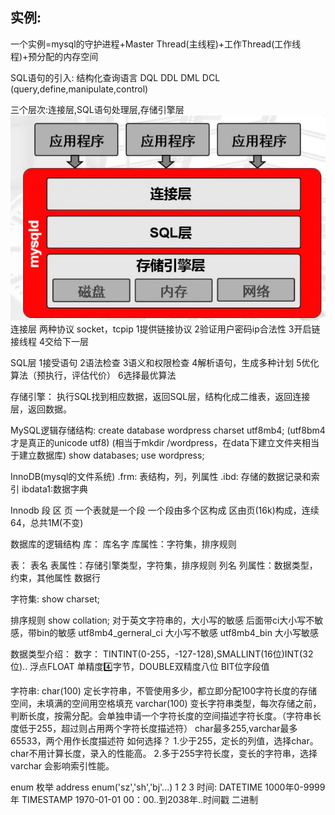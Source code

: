 ## 实例:
一个实例=mysql的守护进程+Master Thread(主线程)+工作Thread(工作线程)+预分配的内存空间

SQL语句的引入:
结构化查询语言 DQL DDL DML DCL (query,define,manipulate,control)

三个层次:连接层,SQL语句处理层,存储引擎层
![三个层次](Mysql\Architecture\layers.jpeg "RUNOOB")
连接层 两种协议 socket，tcpip
1提供链接协议
2验证用户密码ip合法性
3开启链接线程
4交给下一层

SQL层
1接受语句
2语法检查
3语义和权限检查
4解析语句，生成多种计划
5优化算法（预执行，评估代价）
6选择最优算法

存储引擎：
执行SQL找到相应数据，返回SQL层，结构化成二维表，返回连接层，返回数据。

MySQL逻辑存储结构:
create database wordpress charset utf8mb4; (utf8bm4才是真正的unicode utf8)
(相当于mkdir /wordpress，在data下建立文件夹相当于建立数据库)
show databases;
use wordpress;

InnoDB(mysql的文件系统)
.frm: 表结构，列，列属性
.ibd: 存储的数据记录和索引
ibdata1:数据字典

Innodb 段 区 页
一个表就是一个段
一个段由多个区构成
区由页(16k)构成，连续64，总共1M(不变)

数据库的逻辑结构
库：
库名字
库属性：字符集，排序规则

表：
表名
表属性：存储引擎类型，字符集，排序规则
列名
列属性：数据类型，约束，其他属性
数据行

字符集: show charset;

排序规则 show collation;
对于英文字符串的，大小写的敏感
后面带ci大小写不敏感，带bin的敏感
utf8mb4_gerneral_ci 大小写不敏感
utf8mb4_bin			大小写敏感

数据类型介绍：
数字：
TINTINT(0-255，-127-128),SMALLINT(16位)INT(32位)..
浮点FLOAT 单精度4️⃣字节，DOUBLE双精度八位
BIT位字段值

字符串:
char(100)		定长字符串，不管使用多少，都立即分配100字符长度的存储空间，未填满的空间用空格填充
varchar(100)	变长字符串类型，每次存储之前，判断长度，按需分配。会单独申请一个字符长度的空间描述字符长度。（字符串长度低于255，超过则占用两个字符长度描述符）
char最多255,varchar最多65533，两个用作长度描述符
如何选择？
1.少于255，定长的列值，选择char。char不用计算长度，录入的性能高。
2.多于255字符长度，变长的字符串，选择varchar
会影响索引性能。

enum 枚举
address enum('sz','sh','bj'...)
			  1		2	3
时间:
DATETIME
1000年0-9999年
TIMESTAMP
1970-01-01 00：00..到2038年..时间戳
二进制
